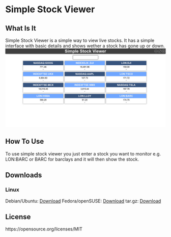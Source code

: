 <h1>Simple Stock Viewer</h1>

<h2>What Is It</h2>
Simple Stock Viewer is a simple way to view live stocks. It has a simple interface with basic details and shows wether a stock has gone up or down.

<img src="/program.jpg" width="auto" height="auto"/>

<h2>How To Use</h2>
To use simple stock viewer you just enter a stock you want to monitor e.g. LON:BARC or BARC for barclays and it will then show the stock.

<h2>Downloads</h2>

<h3>Linux</h3>
Debian/Ubuntu: <a href="https://github.com/Rogue-Hydra/simple-stock-viewer/raw/master/dist/SimpleStockViewer-1.0.1.deb">Download</a>
Fedora/openSUSE: <a href="https://github.com/Rogue-Hydra/simple-stock-viewer/raw/master/dist/SimpleStockViewer-1.0.1.rpm">Download</a>
tar.gz: <a href="https://github.com/Rogue-Hydra/simple-stock-viewer/raw/master/dist/SimpleStockViewer-1.0.1.tar.gz">Download</a>

<h2>License</h2>
https://opensource.org/licenses/MIT
